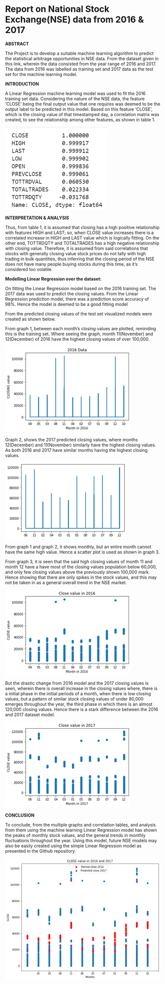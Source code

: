 <div>
  <h1>
<b> 
Report on National Stock Exchange(NSE) data from 2016 & 2017 
</b>
  </h1>
</div>

<p>
</p>

<div>
<b>
ABSTRACT
</b>

The Project is to develop a suitable machine learning algorithm to predict the statistical arbitrage opportunities in NSE data. From the dataset given in this link, wherein the data consisted from the year range of 2016 and 2017. The data from 2016 was labelled as training set and 2017 data as the test set for the machine learning model. 
</div>

<b>
INTRODUCTION
</b>

A Linear Regression machine learning model was used to fit the 2016 training set data. Considering the nature of the NSE data, the feature ‘CLOSE’ being the final output value that one requires was deemed to be the output label to be predicted in this model. Based on this feature ‘CLOSE’, which is the closing value of that timestamped day, a correlation matrix was created, to see the relationship among other features, as shown in table 1.

![table 1: Correlation table between CLOSE and other float features.](all_images/Screenshot_(46).png)

<div>
<b>
INTERPRETATION & ANALYSIS
</b>

Thus, from table 1, it is assumed that closing has a high positive relationship with features HIGH and LAST; so, when CLOSE value increases there is a correlated increase in HIGH and LAST value which is logically fitting. On the other end, TOTTRDQTY and TOTALTRADES has a high negative relationship with closing value. Therefore, it is assumed from said correlations that stocks with generally closing value stock prices do not tally with high trading in bulk quantities, thus inferring that the closing period of the NSE does not have many people buying stocks during this time, as it’s considered too volatile. 
</div>

<div>
<b>
Modelling Linear Regression over the dataset:
</b>

On fitting the Linear Regression model based on the 2016 training set. The 2017 data was used to predict the closing values. From the Linear Regression prediction model, there was a prediction score accuracy of 98%. Hence the model is deemed to be a good fitting model

From the predicted closing values of the test set visualized models were created as shown below.

From graph 1, between each month’s closing values are plotted, reminding this is the training set. Where seeing the graph, month 11(November) and 12(December) of 2016 have the highest closing values of over 100,000. 

![Graph 1: 2016 Month’s Vs. Closing values](all_images/2016_month_close.png)

<p>
Graph 2, shows the 2017 predicted closing values, where months 12(December) and 11(November) similarly have the highest closing values. As both 2016 and 2017 have similar months having the highest closing values. 
</p>

![Graph 2: 2017 month’s Vs. predicted closing values](all_images/predicted_2017_month_close.png)

<p>
From graph 1 and graph 2, it shows monthly, but an entire month cannot have the same high value. Hence a scatter plot is used as shown in graph 3.
</p>

<p>
From graph 3, it is seen that the said high closing values of month 11 and month 12 have a have most of the closing values population below 60,000, and only few closing values above the previously shown 100,000 mark. Hence showing that there are only spikes in the stock values, and this may not be taken in as a general overall trend in the NSE market. 
</p>

![Graph 3: scatter plot of 2016 monthly and closing values](all_images/Scatter_2016_month_close.png)

<p>
But the drastic change from 2016 model and the 2017 closing values is seen, wherein there is overall increase in the closing values where, there is a initial phase in the initial periods of a month, when  there is low closing values, but a pattern of similar stock closing values of under 80,000 emerges throughout the year, the third phase in which there is an almost 120,000 closing values. Hence there is a stark difference between the 2016 and 2017 dataset model. 
</p>

![Graph 4: 2017 monthly Vs. predicted closing values](all_images/scatter_2017_month_pred.png)

</div>


<div>
<b>
CONCLUSION
</b>

<p>
To conclude, from the multiple graphs and correlation tables, and analysis from them using the machine learning Linear Regression model has shown the peaks of monthly stock values, and the general trends in monthly fluctuations throughout the year. Using this model, future NSE models may also be easily created using the simple Linear Regression model as presented in the Github repository.  
</p>

![Graph 5: 2016 & 2017 monthly VS. closing values](all_images/train_pred_final.png)

</div>





